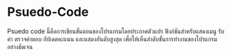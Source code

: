 # Psuedo-Code
Psuedo code นี้คือการเขียนขั้นตอนของโปรแกรมโดยประกาศตัวแปร ฟังก์ชันสำหรับแสดงเมนู รับค่า ตรวจคำตอบ อัปเดตคะแนน และแสดงอันดับสูงสุด เพื่อให้เห็นลำดับขั้นการทำงานของโปรแกรมอย่างชัดเจน
